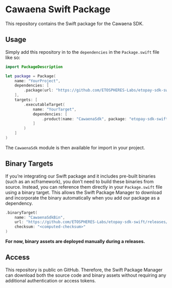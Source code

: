# Cawaena Swift Package

This repository contains the Swift package for the Cawaena SDK.

## Usage

Simply add this repository in to the `dependencies` in the `Package.swift` file like so:

```swift
import PackageDescription

let package = Package(
    name: "YourProject",
    dependencies: [
        .package(url: "https://github.com/ETOSPHERES-Labs/etopay-sdk-swift.git", from: "0.0.1")
    ],
    targets: [
        .executableTarget(
            name: "YourTarget",
            dependencies: [
                .product(name: "CawaenaSdk", package: "etopay-sdk-swift")
            ]
        )
    ]
)
```

The `CawaenaSdk` module is then available for import in your project.

## Binary Targets

If you’re integrating our Swift package and it includes pre-built binaries (such as an xcframework), you don’t need to build these binaries from source. Instead, you can reference them directly in your `Package.swift` file using a binary target. This allows the Swift Package Manager to download and incorporate the binary automatically when you add our package as a dependency.

```swift
.binaryTarget(
    name: "CawaenaSdkBin",
    url: "https://github.com/ETOSPHERES-Labs/etopay-sdk-swift/releases/download/0.0.1/CawaenaSdkBin.xcframework.zip",
    checksum: "<computed-checksum>"
)
```

**For now, binary assets are deployed manually during a releases.**

## Access

This repository is public on GitHub. Therefore, the Swift Package Manager can download both the source code and binary assets without requiring any additional authentication or access tokens.